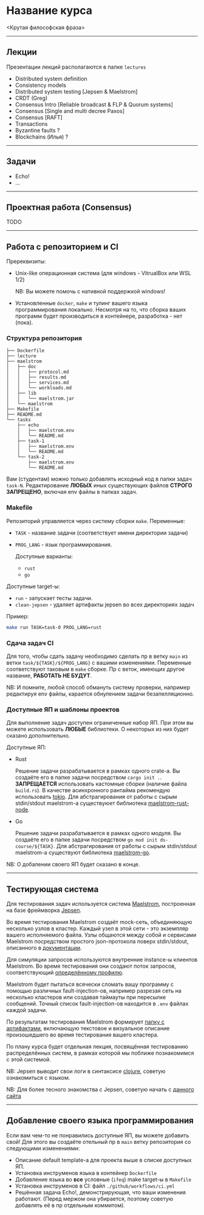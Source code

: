 # Название курса

<Крутая философская фраза>

---

## Лекции

Презентации лекций располагаются в папке `lectures`

- Distributed system definition
- Consistency models
- Distributed system testing [Jepsen & Maelstrom]
- CRDT (Greg)
- Consensus Intro [Reliable broadcast & FLP & Quorum systems]
- Consensus [Single and multi decree Paxos]
- Consensus [RAFT]
- Transactions
- Byzantine faults ?
- Blockchains (Илья) ?

---

## Задачи

- Echo!
- ...

---

## Проектная работа (Consensus)

TODO

---

## Работа с репозиторием и CI

Пререквизиты:

- Unix-like операционная система (для windows - VitrualBox или WSL 1/2)

  NB: Вы можете помочь с нативной поддержкой windows!

- Установленные `docker`, `make` и тулинг вашего языка программирования локально.
  Несмотря на то, что сборка ваших программ будет производиться в контейнере, разработка - нет (пока).

### Структура репозитория

```
├── Dockerfile
├── lecture
├── maelstrom
│   ├── doc
│   │   ├── protocol.md
│   │   ├── results.md
│   │   ├── services.md
│   │   └── workloads.md
│   ├── lib
│   │   └── maelstrom.jar
│   └── maelstrom
├── Makefile
├── README.md
└── tasks
    ├── echo
    │   ├── maelstrom.env
    │   └── README.md
    ├── task-1
    │   ├── maelstrom.env
    │   └── README.md
    └── task-2
        ├── maelstrom.env
        └── README.md
```

Вам (студентам) можно только добавлять исходный код в папки задач `task-N`. Редактирование **ЛЮБЫХ** иных существующих файлов **СТРОГО ЗАПРЕЩЕНО**, включая env файлы в папках задач.

### Makefile

Репозиторий управляется через систему сборки `make`.
Переменные:

- `TASK` - название задачи (соответствует имени директории задачи)
- `PROG_LANG` - язык программирования.

  Доступные варианты:
  - `rust`
  - `go`

Доступные target-ы:

- `run` - запускает тесты задачи.
- `clean-jepsen` - удаляет артифакты jepsen во всех директориях задач

Пример:

```sh
make run TASK=task-0 PROG_LANG=rust
```

### Сдача задач CI

Для того, чтобы сдать задачу необходимо сделать пр в ветку `main` из ветки `task/${TASK}/${PROG_LANG}` с вашими изменениями. Переменные соответствуют таковым в `make` сборке. Пр с веток, имеющих другое название, **РАБОТАТЬ НЕ БУДУТ**.

NB: И помните, любой способ обмануть систему проверки, например редактируя env файлы, карается обнулением задачи безапелляционно.

### Доступные ЯП и шаблоны проектов

Для выполнение задач доступен ограниченные набор ЯП. При этом вы можете использовать **ЛЮБЫЕ** библиотеки. О некоторых из них будет сказано дополнительно.

Доступные ЯП:

- Rust

  Решение задачи разрабатывается в рамках одного crate-а. Вы создаёте его в папке задачи посредством `cargo init .`.
  **ЗАПРЕЩАЕТСЯ** использовать кастомные сборки (наличие файла `build.rs`). В качестве асинхронного рантайма рекомендую использовать [tokio](https://tokio.rs). Для абстрагирования от работы с сырым stdin/stdout maelstrom-а существуюет библиотека [maelstrom-rust-node](https://github.com/sitano/maelstrom-rust-node?tab=readme-ov-file).

- Go

  Решение задачи разрабатывается в рамках одного модуля. Вы создаёте его в папке задачи посредством `go mod init ds-course/${TASK}`. Для абстрагирования от работы с сырым stdin/stdout maelstrom-а существуют библиотека [maelstrom-go](https://pkg.go.dev/github.com/jepsen-io/maelstrom/demo/go).

NB: О добалении своего ЯП будет сказано в конце.

---

## Теcтирующая система

Для тестирования задач используется система [Maelstrom](https://github.com/jepsen-io/maelstrom), построенная на базе фреймворка [Jepsen](https://github.com/jepsen-io/jepsen).

Во время тестирования Maelstrom создаёт mock-сеть, объединяющую несколько узлов в кластер. Каждый узел в этой сети - это экземпляр вашего исполняемого файла. Узлы общаются между собой и сервиcами Maelstrom посредством простого json-протокола поверх stdin/stdout, описанного в [документации](./maelstrom/doc/protocol.md).

Для симуляции запросов используются внутренние instance-ы клиентов Maelstrom. Во время тестирования они создают поток запросов, соответствующий [определённому профилю](./maelstrom/doc/workloads.md).

Maelstrom будет пытаться всячески сломать вашу программу с помощью различных fault-injection-ов, например разрезая сеть на несколько кластеров или создавая таймауты при пересылке сообщений. Точный список fault-injection-ов находится в `.env` файлах каждой задачи.

По результатам тестирования Maelstrom формирует [папку с артифактами](./maelstrom/doc/results.md), включающую текстовое и визуальное описание произошедшего во время тестирования вашего кластера.

По плану курса будет отдельная лекция, посвящённая тестированию распределённых систем, в рамках которой мы поближе познакомимся с этой системой.

NB: Jepsen выводит свои логи в синтаксисе [clojure](https://clojure.org/reference/reader), советую ознакомиться с языком.

NB: Для более тесного знакомства c Jepsen, советую начать с [данного сайта](https://jepsen.io)

---

## Добавление своего языка программирования

Если вам чем-то не понравились доступные ЯП, вы можете добавить свой!
Для этого вы создаёте отельный пр в `main` ветку репозитория со следующими изменениями:

- Описание default template-а для проекта выше в списке доступных ЯП.
- Установка инструменов языка в контейнер `Dockerfile`
- Добавление языка во **все** условные (`ifeq`) make target-ы в `Makefile`
- Установка инструменов в CI: файл `./github/workflows/сi.yml`
- Решённая задача Echo!, демонстрирующая, что ваши изменения работают. (Перед мержом она убирается, поэтому советую добавлять её в пр отдельным коммитом).
